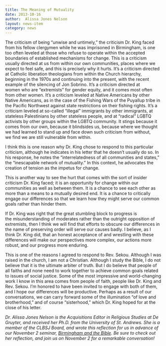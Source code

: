 ```yaml
---
title: The Meaning of Mutuality
date: 2013-10-16
author:  Alissa Jones Nelson
layout: news-item
category: news
---
```

The criticism of being “unwise and untimely,” the criticism Dr. King faced from his fellow clergymen while he was imprisoned in Birmingham, is one too often leveled at those who refuse to operate within the accepted boundaries of established mechanisms for change. This is a criticism usually directed at us from within our own communities, places where we expect to feel safe, and this is precisely why it hurts. It’s a criticism directed at Catholic liberation theologians from within the Church hierarchy, beginning in the 1970s and continuing into the present, with the recent example of the silencing of Jon Sobrino. It’s a criticism directed at women who are “extremists” for gender equity, and it comes most often from other women. It’s a criticism leveled at Native Americans by other Native Americans, as in the case of the Fishing Wars of the Puyallup tribe in the Pacific Northwest against state restrictions on their fishing rights. It’s a criticism leveled at so-called “illegal” immigrants by other immigrants, at stateless Palestinians by other stateless people, and at “radical” LGBTQ activists by other groups within the LGBTQ community. It stings because it comes from our own, because it blindsides us, because where we thought we had learned to stand up and face down such criticism from without, we find we are still vulnerable from within.

I think this is one reason why Dr. King chose to respond to this particular criticism, although he indicates in his letter that he doesn’t usually do so. In his response, he notes the “interrelatedness of all communities and states,” the “inescapable network of mutuality.” In this context, he advocates the creation of tension as the impetus for change.

This is another way to see the hurt that comes with the sort of insider criticism Dr. King faced; it is an opportunity for change within our communities as well as between them. It is a chance to see each other as more than a means to a mutually desired end. It is a chance to critically engage our differences so that we learn how they might serve our common goals rather than hinder them.

If Dr. King was right that the great stumbling block to progress is the misunderstanding of moderates rather than the outright opposition of extremists, then I think we will find that efforts to obscure our differences in the name of preserving order will serve our causes badly. I believe, as I think Dr. King did, that an honest acceptance of and wrestling with these differences will make our perspectives more complex, our actions more robust, and our progress more enduring.

This is one of the reasons I agreed to respond to Rev. Sekou. Although I was raised in the church, I am not a Christian. Although I study the Bible, I do not believe that it is the ultimate arbiter of truth. But I do believe that people of all faiths and none need to work together to achieve common goals related to issues of social justice. Some of the most impressive and world-changing work I know in this area comes from people of faith, people like Dr. King and Rev. Sekou. I’m honored to have been invited to engage with both of them, and I hope our differences will be productive. Perhaps as a result of our conversations, we can carry forward some of the illumination “of love and brotherhood,” and of course “sisterhood,” which Dr. King hoped for at the close of his letter.

_Dr. Alissa Jones Nelson is the Acquisitions Editor in Religious Studies at De Gruyter, and received her Ph.D. from the University of St. Andrews. She is a member of the CLBSJ Board, and wrote this reflection for us in advance of our November 2 seminar, <a href="http://clbsj.org/?p=500">Birmingham and the Bible</a>. Be sure to check out her reflection, and join us on November 2 for a remarkable conversation!_
